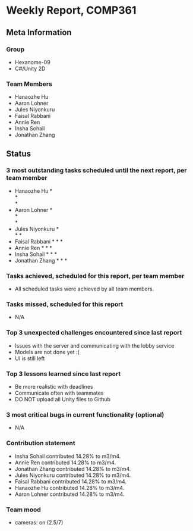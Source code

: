 # Weekly Report, COMP361

## Meta Information

### Group

 * Hexanome-09
 * C#/Unity 2D

### Team Members

 * Hanaozhe Hu
 * Aaron Lohner
 * Jules Niyonkuru
 * Faisal Rabbani
 * Annie Ren
 * Insha Sohail
 * Jonathan Zhang


## Status

### 3 most outstanding tasks scheduled until the next report, per team member

 * Hanaozhe Hu
   *  
   *  
   * 
 * Aaron Lohner
   *  
   *  
   *  
 * Jules Niyonkuru
   *  
   * 
   * 
 * Faisal Rabbani
   * 
   * 
   * 
 * Annie Ren
   * 
   * 
   * 
 * Insha Sohail
   * 
   * 
   *
 * Jonathan Zhang
   * 
   * 
   *

### Tasks achieved, scheduled for this report, per team member

   * All scheduled tasks were achieved by all team members.

### Tasks missed, scheduled for this report 
   * N/A

### Top 3 unexpected challenges encountered since last report
   * Issues with the server and communicating with the lobby service
   * Models are not done yet :(
   * UI is still left

### Top 3 lessons learned since last report
   * Be more realistic with deadlines
   * Communicate often with teammates
   * DO NOT upload all Unity files to Github

### 3 most critical bugs in current functionality (optional)
   * N/A

### Contribution statement
   * Insha Sohail contributed 14.28% to m3/m4.
   * Annie Ren contributed 14.28% to m3/m4.
   * Jonathan Zhang contributed 14.28% to m3/m4.
   * Jules Niyonkuru contributed 14.28% to m3/m4.
   * Faisal Rabbani contributed 14.28% to m3/m4.
   * Hanaozhe Hu contributed 14.28% to m3/m4.
   * Aaron Lohner contributed 14.28% to m3/m4.
   

### Team mood

   * cameras: on (2.5/7)
